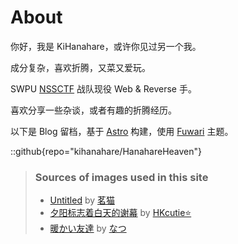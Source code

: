 # About

你好，我是 KiHanahare，或许你见过另一个我。

成分复杂，喜欢折腾，又菜又爱玩。

SWPU [NSSCTF](https://www.nssctf.cn/) 战队现役 Web & Reverse 手。

喜欢分享一些杂谈，或者有趣的折腾经历。

以下是 Blog 留档，基于 [Astro](https://astro.build/) 构建，使用 [Fuwari](https://github.com/saicaca/fuwari) 主题。

::github{repo="kihanahare/HanahareHeaven"}

> ### Sources of images used in this site
>
> - [Untitled](https://www.pixiv.net/artworks/99630657) by [茗猫](https://www.pixiv.net/users/16462721)
> - [夕阳标志着白天的谢幕](https://www.pixiv.net/artworks/108906379) by [HKcutie⭐](https://www.pixiv.net/users/54867079)
> - [暖かい友達](https://www.pixiv.net/artworks/52793674) by [なつ](https://www.pixiv.net/users/9179925)
